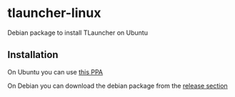 # tlauncher-linux
Debian package to install TLauncher on Ubuntu

## Installation

On Ubuntu you can use [this PPA](https://launchpad.net/~isola/+archive/ubuntu/tlauncher)

On Debian you can download the debian package from the [release section](https://github.com/RikyIsola/tlauncher-linux/releases)